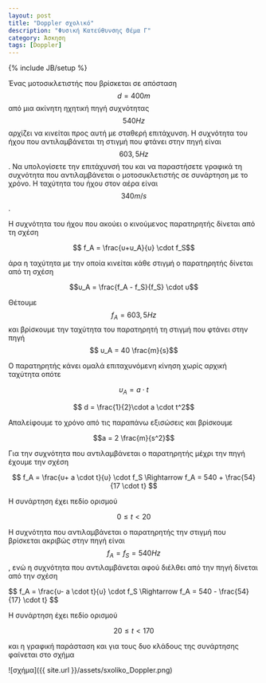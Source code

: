 ```yaml
---
layout: post
title: "Doppler σχολικό"
description: "Φυσική Κατεύθυνσης Θέμα Γ"
category: Άσκηση
tags: [Doppler]
---
```

{% include JB/setup %}

Ένας μοτοσικλετιστής που βρίσκεται σε απόσταση $$d = 400m$$ από μια ακίνητη ηχητική πηγή συχνότητας $$540Hz$$ αρχίζει να κινείται προς αυτή με σταθερή επιτάχυνση. Η συχνότητα του ήχου που αντιλαμβάνεται τη στιγμή που φτάνει στην πηγή είναι $$603,5 Hz$$. Να υπολογίσετε την επιτάχυνσή του και να παραστήσετε γραφικά τη συχνότητα που αντιλαμβάνεται ο μοτοσυκλετιστής σε συνάρτηση με το χρόνο. Η ταχύτητα του ήχου στον αέρα είναι  $$340m/s$$.

Η συχνότητα του ήχου που ακούει ο κινούμενος παρατηρητής δίνεται από τη σχέση

$$ f_A = \frac{υ+υ_Α}{υ} \cdot f_S$$

άρα η ταχύτητα με την οποία κινείται κάθε στιγμή ο παρατηρητής δίνεται από τη σχέση 

$$υ_Α = \frac{f_A - f_S}{f_S} \cdot υ$$

Θέτουμε $$f_A = 603,5Hz$$ και βρίσκουμε την ταχύτητα του παρατηρητή τη στιγμή που φτάνει στην πηγή $$ υ_Α = 40 \frac{m}{s}$$

Ο παρατηρητής κάνει ομαλά επιταχυνόμενη κίνηση χωρίς αρχική ταχύτητα οπότε 

$$υ_A = a \cdot t$$

$$ d = \frac{1}{2}\cdot a \cdot t^2$$

Απαλείφουμε το χρόνο από τις παραπάνω εξισώσεις και βρίσκουμε

$$a = 2 \frac{m}{s^2}$$

Για την συχνότητα που αντιλαμβάνεται ο παρατηρητής μέχρι την πηγή έχουμε την σχέση

$$ f_A = \frac{υ+ a \cdot t}{υ} \cdot f_S \Rightarrow f_A = 540 + \frac{54}{17 \cdot t} $$

H συνάρτηση έχει πεδίο ορισμού 

$$0 \le t < 20$$

H συχνότητα που αντιλαμβάνεται ο παρατηρητής την στιγμή που βρίσκεται ακριβώς στην πηγή είναι $$f_A = f_S = 540 Hz$$, ενώ η συχνότητα που αντιλαμβάνεται αφού διέλθει από την πηγή δίνεται από την σχέση

$$ f_A = \frac{υ- a \cdot t}{υ} \cdot f_S \Rightarrow f_A = 540 - \frac{54}{17} \cdot t} $$

H συνάρτηση έχει πεδίο ορισμού 

$$20 \le t < 170$$

και η γραφική παράσταση και για τους δυο κλάδους της συνάρτησης φαίνεται στο σχήμα



![σχήμα]({{ site.url }}/assets/sxoliko_Doppler.png) 